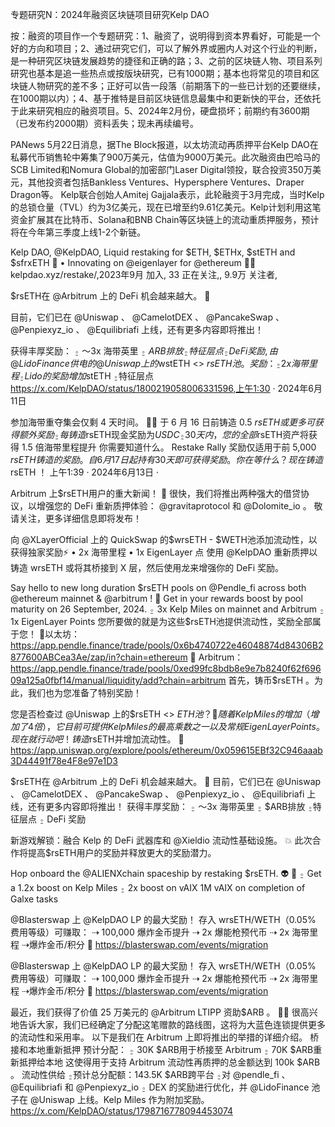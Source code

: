 专题研究N：2024年融资区块链项目研究Kelp DAO


按：融资的项目作一个专题研究：1、融资了，说明得到资本界看好，可能是一个好的方向和项目；2、通过研究它们，可以了解外界或圈内人对这个行业的判断，是一种研究区块链发展趋势的捷径和正确的路；3、之前的区块链人物、项目系列研究也基本是追一些热点或按版块研究，已有1000期；基本也将常见的项目和区块链人物研究的差不多；正好可以告一段落（前期落下的一些已计划的还要继续，在1000期以内）；4、基于推特是目前区块链信息最集中和更新快的平台，还依托于此来研究相应的融资项目。5、2024年2月份，硬盘损坏；前期约有3600期（已发布约2000期）资料丢失；现未再续编号。

PANews 5月22日消息，据The Block报道，以太坊流动再质押平台Kelp DAO在私募代币销售轮中筹集了900万美元，估值为9000万美元。此次融资由巴哈马的SCB Limited和Nomura Global的加密部门Laser Digital领投，联合投资350万美元，其他投资者包括Bankless Ventures、Hypersphere Ventures、Draper Dragon等。
Kelp联合创始人Amitej Gajjala表示，此轮融资于3月完成，当时Kelp的总锁仓量（TVL）约为3亿美元，现在已增至约9.61亿美元。Kelp计划利用这笔资金扩展其在比特币、Solana和BNB Chain等区块链上的流动重质押服务，预计将在今年第三季度上线1-2个新链。

Kelp DAO,
@KelpDAO,
Liquid restaking for $ETH, $ETHx, $stETH and $sfrxETH 🌊 • Innovating on 
@eigenlayer
 for 
@ethereum
 🧜‍♀️
kelpdao.xyz/restake/,2023年9月 加入,
33 正在关注,,
9.9万 关注者,

$rsETH在
@Arbitrum
上的 DeFi 机会越来越大。 🌊

目前，它们已在
@Uniswap
 、 
@CamelotDEX
 、 
@PancakeSwap
 、 
@Penpiexyz_io
 、 
@Equilibriafi
上线，还有更多内容即将推出！

获得丰厚奖励：
⍛ 〜3x 海带英里
⍛ $ARB排放
⍛特征层点
⍛ DeFi 奖励,由
@LidoFinance
供电的
@Uniswap
上的$wstETH <> $rsETH池。
奖励：
⍛ 2x 海带里程
⍛ Lido 的奖励增加$stETH
⍛特征层点
https://x.com/KelpDAO/status/1800219058006331596,上午1:30 · 2024年6月11日


参加海带重夺集会仅剩 4 天时间。 🧜‍♀️
于 6 月 16 日前铸造 0.5 $rsETH或更多可获得额外奖励
⍛每铸造$rsETH现金奖励为$USDC
⍛ 30 天内，您的全部$rsETH资产将获得 1.5 倍海带里程提升
你需要知道什么。 Restake Rally 奖励仅适用于前 5,000 $rsETH铸造的奖励。
自 6 月 17 日起持有 30 天即可获得奖励。
你在等什么？
现在铸造$rsETH ！
上午1:39 · 2024年6月13日
·

Arbitrum 上$rsETH用户的重大新闻！ 🌊
很快，我们将推出两种强大的借贷协议，以增强您的 DeFi 重新质押体验： 
@gravitaprotocol
和
@Dolomite_io
 。
敬请关注，更多详细信息即将发布！ 

向
@XLayerOfficial
上的 QuickSwap 的$wrsETH - $WETH池添加流动性，以获得独家奖励⚡️
• 2x 海带里程
• 1x EigenLayer 点
使用
@KelpDAO
重新质押以铸造 wrsETH 或将其桥接到 X 层，然后使用龙来增强你的 DeFi 奖励。

Say hello to new long duration $rsETH pools on 
@Pendle_fi
 across both 
@ethereum
 mainnet & 
@arbitrum
! 🌊
Get in your rewards boost by pool maturity on 26 September, 2024.
⍛ 3x Kelp Miles on mainnet and Arbitrum
⍛ 1x EigenLayer Points
您所要做的就是为这些$rsETH池提供流动性，奖励全部属于您！
🐠以太坊： https://app.pendle.finance/trade/pools/0x6b4740722e46048874d84306B2877600ABCea3Ae/zap/in?chain=ethereum
🐠 Arbitrum： https://app.pendle.finance/trade/pools/0xed99fc8bdb8e9e7b8240f62f69609a125a0fbf14/manual/liquidity/add?chain=arbitrum
首先，铸币$rsETH 。为此，我们也为您准备了特别奖励！

您是否检查过
@Uniswap
上的$rsETH <> $ETH池？ 🦄
随着 Kelp Miles 的增加（增加了 4 倍），它目前可提供 Kelp Miles 的最高乘数之一以及常规 EigenLayer Points。
现在就行动吧！铸造$rsETH并增加流动性。
🛟 https://app.uniswap.org/explore/pools/ethereum/0x059615EBf32C946aaab3D44491f78e4F8e97e1D3

$rsETH在
@Arbitrum
上的 DeFi 机会越来越大。 🌊
目前，它们已在
@Uniswap
 、 
@CamelotDEX
 、 
@PancakeSwap
 、 
@Penpiexyz_io
 、 
@Equilibriafi
上线，还有更多内容即将推出！
获得丰厚奖励：
⍛ 〜3x 海带英里
⍛ $ARB排放
⍛特征层点
⍛ DeFi 奖励

新游戏解锁：融合 Kelp 的 DeFi 武器库和
@Xieldio
流动性基础设施。 💥
此次合作将提高$rsETH用户的奖励并释放更大的奖励潜力。

Hop onboard the 
@ALIENXchain
 spaceship by restaking $rsETH. 👽 🌱
⍛ Get a 1.2x boost on Kelp Miles 
⍛ 2x boost on vAIX
1M vAIX on completion of Galxe tasks

@Blasterswap
上
@KelpDAO
 LP 的最大奖励！
存入 wrsETH/WETH（0.05% 费用等级）可赚取：
⇢ 100,000 爆炸金币提升
⇢ 2x 爆能枪预代币
⇢ 2x 海带里程
⇢爆炸金币/积分
🔗 https://blasterswap.com/events/migration

@Blasterswap
上
@KelpDAO
 LP 的最大奖励！
存入 wrsETH/WETH（0.05% 费用等级）可赚取：
⇢ 100,000 爆炸金币提升
⇢ 2x 爆能枪预代币
⇢ 2x 海带里程
⇢爆炸金币/积分
🔗 https://blasterswap.com/events/migration

最近，我们获得了价值 25 万美元的
@Arbitrum
 LTIPP 资助$ARB 。 💙🧡
很高兴地告诉大家，我们已经确定了分配这笔赠款的路线图，这将为大蓝色连锁提供更多的流动性和采用率。
以下是我们在 Arbitrum 上即将推出的举措的详细介绍。 
桥接和本地重新抵押
预计分配：
⍛ 30K $ARB用于桥接至 Arbitrum
⍛ 70K $ARB重新抵押给本地
这使得用于支持 Arbitrum 流动性再质押的总金额达到 100k $ARB 。
流动性供给
⍛预计总分配额：143.5K $ARB跨平台
⍛对
@pendle_fi
 、 
@Equilibriafi
和
@Penpiexyz_io
⍛ DEX 的奖励进行优化，并
@LidoFinance
池子在
@Uniswap
上线。Kelp Miles 作为附加奖励。
https://x.com/KelpDAO/status/1798716778094453074